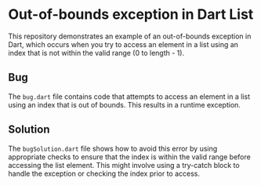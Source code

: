 # Out-of-bounds exception in Dart List

This repository demonstrates an example of an out-of-bounds exception in Dart, which occurs when you try to access an element in a list using an index that is not within the valid range (0 to length - 1).

## Bug
The `bug.dart` file contains code that attempts to access an element in a list using an index that is out of bounds. This results in a runtime exception.

## Solution
The `bugSolution.dart` file shows how to avoid this error by using appropriate checks to ensure that the index is within the valid range before accessing the list element.  This might involve using a try-catch block to handle the exception or checking the index prior to access.